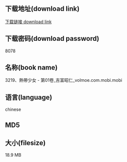 ## 下载地址(download link)
[下载链接 download link](https://voluble-croquembouche-d321dc.netlify.app/?s=3219%E3%80%81%E7%86%B1%E5%B8%B6%E5%B0%91%E5%A5%B3+-+%E7%AC%AC01%E5%8D%B7_%E5%90%89%E5%AF%8C%E6%98%AD%E4%BB%81_volmoe.com.mobi)

## 下载密码(download password)
8078

## 名称(book name)
3219、熱帶少女 - 第01卷_吉富昭仁_volmoe.com.mobi.mobi

## 语言(language)
chinese

## MD5


## 大小(filesize)
18.9 MB
